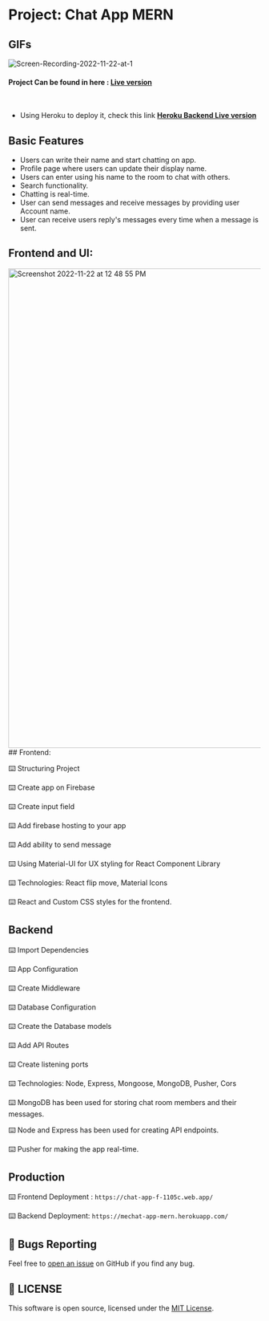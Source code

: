 # Project: Chat App MERN

## GIFs

![Screen-Recording-2022-11-22-at-1](https://user-images.githubusercontent.com/57604500/203317097-b3c9fced-815f-4452-bff7-0dbae1410e65.gif)



#### Project Can be found in here :  **[Live version](https://chat-app-f-1105c.web.app/)**
 <br>


 * Using Heroku to deploy it, check this link  **[Heroku Backend Live version](https://mechat-app-mern.herokuapp.com/)**
## Basic Features

- Users can write their name and start chatting on app.
- Profile page where users can update their display name.
- Users can enter using his name to the room to chat with others.
- Search functionality.
- Chatting is real-time.
- User can send messages and receive messages by providing user Account name.
- User can receive users reply's messages every time when a message is sent.

## Frontend and UI:

<img width="956" alt="Screenshot 2022-11-22 at 12 48 55 PM" src="https://user-images.githubusercontent.com/57604500/203318077-5a039d68-1b26-4fe5-a2e4-31ba64a550cc.png">
## Frontend:

⌨️ Structuring Project

⌨️ Create app on Firebase

⌨️ Create input field

⌨️ Add firebase hosting to your app

⌨️ Add ability to send message

⌨️ Using Material-UI for UX styling for React Component Library

⌨️ Technologies: React flip move, Material Icons

⌨️ React and Custom CSS styles for the frontend.

## Backend

⌨️ Import Dependencies

⌨️ App Configuration

⌨️ Create Middleware

⌨️ Database Configuration

⌨️ Create the Database models

⌨️ Add API Routes

⌨️ Create listening ports

⌨️ Technologies: Node, Express, Mongoose, MongoDB, Pusher, Cors

⌨️  MongoDB has been used for storing chat room members and their messages.

⌨️  Node and Express has been used for creating API endpoints.

⌨️  Pusher for making the app real-time.

## Production

⌨️ Frontend Deployment : ```https://chat-app-f-1105c.web.app/```

⌨️ Backend Deployment: ```https://mechat-app-mern.herokuapp.com/```


<a id="bug"></a>
## 🐛 Bugs Reporting
Feel free to [open an issue](https://github.com/codershona/project-mern-chat-application/issues) on GitHub if you find any bug.

<a id="license"></a>
## 📜 LICENSE
This software is open source, licensed under the [MIT License](https://github.com/codershona/project-mern-chat-application).
